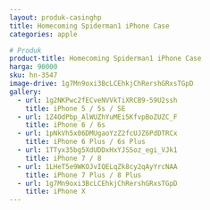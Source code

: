 ```yaml
---
layout: produk-casinghp
title: Homecoming Spiderman1 iPhone Case
categories: apple

# Produk
product-title: Homecoming Spiderman1 iPhone Case
harga: 90000
sku: hn-3547
image-drive: 1g7Mn9oxi3BcLCEhkjChRershGRxsTGpD
gallery:
  - url: 1g2NKPwc2fECveNVVkTiXRCB9-59U2ssh
    title: iPhone 5 / 5s / SE
  - url: 1Z4OdPbp_AlWUZhYuMEi5KfvpBoZUZC_F
    title: iPhone 6 / 6s
  - url: 1pNkVh5x06DMUgaoYzZ2fcUJZ6PdDTRCx
    title: iPhone 6 Plus / 6s Plus
  - url: 1TTyx35bg5XdUDDxHxYJSSoz_egi_VJk1
    title: iPhone 7 / 8
  - url: 1LHeT5e9WKOJvIQELqZk8cy2qAyYrcNAA
    title: iPhone 7 Plus / 8 Plus
  - url: 1g7Mn9oxi3BcLCEhkjChRershGRxsTGpD
    title: iPhone X
---
```

